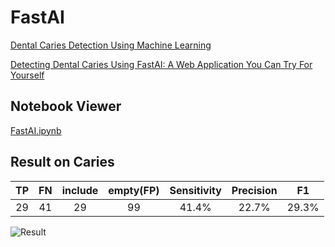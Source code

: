 # FastAI
[Dental Caries Detection Using Machine Learning](https://medium.com/analytics-vidhya/dental-caries-detection-using-machine-learning-3572ecef3375 "link")

[Detecting Dental Caries Using FastAI: A Web Application You Can Try For Yourself](https://medium.com/analytics-vidhya/detecting-dental-caries-using-fastai-a-web-application-you-can-try-for-yourself-6cc632ab2a3d "link")

## Notebook Viewer
[FastAI.ipynb](https://nbviewer.org/github/jas0821/CariesDetection/blob/master/FastAI/FastAI.ipynb "link")

## Result on Caries

| TP | FN | include | empty(FP) | Sensitivity | Precision | F1 |
|:----------:|:----------:|:----------:|:----------:|:----------:|:----------:|:----------:|
| 29 | 41 | 29 | 99 | 41.4% | 22.7% | 29.3% |

![Result](
https://github.com/jasonyeong/CariesDetection/blob/master/FastAI/result.jpg?raw=true "Result")


